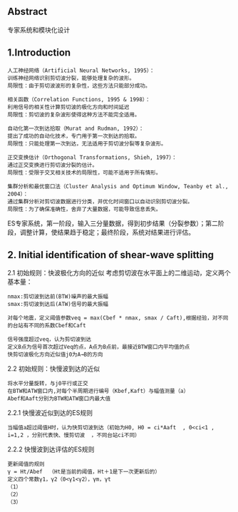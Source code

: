 ## Abstract
  专家系统和模块化设计

## 1.Introduction
 ```
人工神经网络（Artificial Neural Networks, 1995）：
训练神经网络识别剪切波分裂，能够处理复杂的波形。
局限性：由于剪切波波形的复杂性，这些方法只能部分成功。

相关函数（Correlation Functions, 1995 & 1998）：
利用信号的相关性计算剪切波的极化方向和时间延迟
局限性：剪切波的复杂波形使得这种方法不能完全适用。

自动化第一次到达拾取（Murat and Rudman, 1992）：
提出了成功的自动化技术，专门用于第一次到达的拾取。
局限性：只能处理第一次到达，无法适用于剪切波分裂等复杂波形。

正交变换估计（Orthogonal Transformations, Shieh, 1997）：
通过正交变换进行剪切波分裂的估计。
局限性：受限于交叉相关技术的局限性，可能不适用于所有情形。

集群分析和最优窗口法（Cluster Analysis and Optimum Window, Teanby et al., 2004）：
通过集群分析对剪切波数据进行分类，并优化时间窗口以自动识别剪切波分裂。
局限性：为了确保准确性，舍弃了大量数据，可能导致信息丢失。
```
  ES专家系统，第一阶段，输入三分量数据，得到初步结果（分裂参数）；第二阶段，调整计算，使结果趋于稳定；最终阶段，系统对结果进行评估。

## 2. Initial identification of shear-wave splitting
2.1 初始规则：快波极化方向的近似
  考虑剪切波在水平面上的二维运动，定义两个基本量：
```
nmax:剪切波到达前(BTW)噪声的最大振幅
smax:剪切波到达后(ATW)信号的最大振幅

对每个地震，定义阈值参数veq = max(Cbef * nmax, smax / Caft),根据经验，对不同的台站有不同的系数Cbef和Caft

信号强度超过veq，认为剪切波到达
定义B点为信号首次超过Veq的点，A点为B点前，最接近BTW窗口内平均值的点
快剪切波极化方向近似值j0为A→B的方向
```
2.2 初始规则：快慢波到达的近似
```
将水平分量旋转，与j0平行或正交
在BTW和ATW窗口内,对每个半周期进行编号（Kbef,Kaft）与幅值测量（a）
Abef和Aaft分别为BTW和ATW窗口内最大值
```
2.2.1 快慢波近似到达的ES规则
```
当幅值a超过阈值H时，认为快剪切波到达（初始为H0, H0 = ci*Aaft  , 0<ci<1 , i=1,2 ，分别代表快、慢剪切波  ，不同台站ci不同）
```
2.2.2 快慢波到达评估的ES规则
```
更新阈值的规则
γ = Ht/Abef  （Ht是当前的阈值，Ht＋1是下一次更新后的）
定义四个常数γ1，γ2（0<γ1<γ2），γm，γt
（1）
（2）
（3）



```


